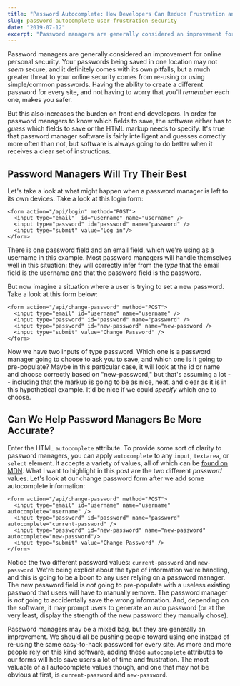 ```yaml
---
title: "Password Autocomplete: How Developers Can Reduce Frustration and Increase Security"
slug: password-autocomplete-user-frustration-security
date: "2019-07-12"
excerpt: "Password managers are generally considered an improvement for online personal security. Your passwords being saved in one location may not seem secure, and it definitely comes with its own pitfalls, but a much greater threat to your online security comes from re-using or using simple/common passwords. Having the ability to create a different password for […]"
---
```


Password managers are generally considered an improvement for online personal security. Your passwords being saved in one location may not _seem_ secure, and it definitely comes with its own pitfalls, but a much greater threat to your online security comes from re-using or using simple/common passwords. Having the ability to create a different password for every site, and not having to worry that you'll _remember_ each one, makes you safer.

But this also increases the burden on front end developers. In order for password managers to know which fields to save, the software either has to _guess_ which fields to save or the HTML markup needs to specify. It's true that password manager software is fairly intelligent and guesses correctly more often than not, but software is always going to do better when it receives a clear set of instructions.

## Password Managers Will Try Their Best

Let's take a look at what might happen when a password manager is left to its own devices. Take a look at this login form:

```
<form action="/api/login" method="POST">
  <input type="email"  id="username" name="username" />
  <input type="password" id="password" name="password" />
  <input type="submit" value="Log in"/>
</form>
```

There is one password field and an email field, which we're using as a username in this example. Most password managers will handle themselves well in this situation: they will correctly infer from the _type_ that the email field is the username and that the password field is the password.

But now imagine a situation where a user is trying to set a new password. Take a look at this form below:

```
<form action="/api/change-password" method="POST">
  <input type="email" id="username" name="username" />
  <input type="password" id="password" name="password" />
  <input type="password" id="new-password" name="new-password />
  <input type="submit" value="Change Password" />
</form>
```

Now we have two inputs of type password. Which one is a password manager going to choose to ask you to save, and which one is it going to pre-populate? Maybe in this particular case, it will look at the id or name and choose correctly based on "new-password," but that's assuming a lot -- including that the markup is going to be as nice, neat, and clear as it is in this hypothetical example. It'd be nice if we could _specify_ which one to choose.

## Can We Help Password Managers Be More Accurate?

Enter the HTML `autocomplete` attribute. To provide some sort of clarity to password managers, you can apply `autocomplete` to any `input`, `textarea`, or `select` element. It accepts a variety of values, all of which can be [found on MDN](https://developer.mozilla.org/en-US/docs/Web/HTML/Attributes/autocomplete). What I want to highlight in this post are the two different _password_ values. Let's look at our change password form after we add some autocomplete information:

```
<form action="/api/change-password" method="POST">
  <input type="email" id="username" name="username" autocomplete="username" />
  <input type="password" id="password" name="password" autocomplete="current-password" />
  <input type="password" id="new-password" name="new-password" autocomplete="new-password"/>
  <input type="submit" value="Change Password" />
</form>
```

Notice the two different password values: `current-password` and `new-password`. We're being explicit about the type of information we're handling, and this is going to be a boon to any user relying on a password manager. The new password field is _not_ going to pre-populate with a useless existing password that users will have to manually remove. The password manager is _not_ going to accidentally save the wrong information. And, depending on the software, it may prompt users to generate an auto password (or at the very least, display the strength of the new password they manually chose).

Password managers may be a mixed bag, but they are generally an improvement. We should all be pushing people toward using one instead of re-using the same easy-to-hack password for every site. As more and more people rely on this kind software, adding these `autocomplete` attributes to our forms will help save users a lot of time and frustration. The most valuable of all autocomplete values though, and one that may not be obvious at first, is `current-password` and `new-password`.
